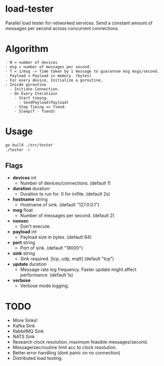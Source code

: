 # load-tester

Parallel load tester for networked services. Send a constant amount of messages per second across concurrent connections.

# Algorithm
```
- N = number of devices
- msg = number of messages per second.
- T = 1/msg -> Time taken by 1 message to guarantee msg msgs/second.
- Payload = Payload in memory. (bytes)
- For every device, Initialize a goroutine,
- Inside goroutine
  - Initiate Connection.
  - On Every Iteratioin
    - Start timing.
      - SendPayload(Payload)
    - Stop Timing => Tsend.
    - Sleep(T - Tsend)
```

# Usage
```bash
go build ./src/tester
./tester -h
```

## Flags
  - **devices** int
      - Number of devices/connections. (default 1)
  - **duration** duration
      - Duration to run for. 0 for inifite. (default 2s)      
  - **hostname** string
      - Hostname of sink. (default "127.0.0.1")
  - **msg** float
      - Number of messages per second. (default 2)
  - **noexec**
      - Don't execute.
  - **payload** int
      - Payload size in bytes. (default 64)
  - **port** string
      - Port of sink. (default "18000")
  - **sink** string
      - Sink required. [tcp, udp, mqtt] (default "tcp")       
  - **update** duration
      - Message rate log frequency. Faster update might affect performance. (default 1s)
  - **verbose**
      - Verbose mode logging.

# TODO
- More Sinks!
- Kafka Sink
- RabbitMQ Sink
- NATS Sink
- Research clock resolution, maximum feasible messages/second.
- Message/sec/routine limit acc to clock resolution.
- Better error handling (dont panic on no connection)
- Distributed load testing.